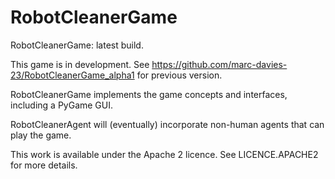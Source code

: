 # RobotCleanerGame
RobotCleanerGame: latest build.

This game is in development. See https://github.com/marc-davies-23/RobotCleanerGame_alpha1 for previous version.

RobotCleanerGame implements the game concepts and interfaces, including a PyGame GUI.

RobotCleanerAgent will (eventually) incorporate non-human agents that can play the game.

This work is available under the Apache 2 licence. See LICENCE.APACHE2 for more details.
